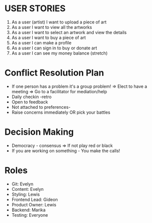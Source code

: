 # USER STORIES 

1. As a user (artist) I want to upload a piece of art
2. As a user I want to view all the artworks
3. As a user I want to select an artwork and view the details
4. As a user I want to buy a piece of art
5. As a user I can make a profile 
6. As a user I can sign in to buy or donate art
7. As a user I can see my money balance (stretch)

# Conflict Resolution Plan

- If one person has a problem it's a group problem! => Elect to have a meeting => Go to a facilitator for mediation/help
- Daily checkin -retro
- Open to feedback
- Not attached to preferences-
- Raise concerns immediately OR pick your battles

# Decision Making
- Democracy - consensus  => If not play red or black
- If you are working on something  - You make the calls!

# Roles
- Git: Evelyn
- Content: Evelyn
- Styling: Lewis
- Frontend Lead: Gideon
- Product Owner: Lewis
- Backend: Marika
- Testing: Everyone
